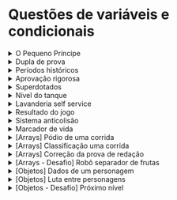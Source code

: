 # Questões de variáveis e condicionais

<details>
<summary>O Pequeno Príncipe</summary>

### Problema

O livro _O Pequeno Príncipe_ é conhecido por apresentar ao leitor frases bonitas e marcantes. Uma delas é:

_Se tu vens, por exemplo, às quatro da tarde, desde às três eu começarei a ser feliz._

Essa frase pode ser interpretada de várias maneiras. Um matemático, por exemplo, poderia interpretar, de uma forma absurdamente racional e exata, que a pessoa começa a ser feliz a exatamente uma hora antes da outra que ela está aguardando chegar.

Seguindo essa lógica, crie um programa que, ao receber a hora (sempre inteira) em que uma pessoa chegará, mostre a hora que a pessoa que está aguardando começará a ser feliz.

### Entrada

A entrada do problema será sempre composta por uma variável:

- `horaChegada` do tipo inteiro. Essa é a hora que a pessoa chegará.

### Saída

Você deve imprimir na tela a _hora_ em que a pessoa que está aguardando começa a ser feliz.

</details>

<details>
<summary>Dupla de prova</summary>

### Problema

Uma escola resolveu implementar um sistema de provas no qual a última prova de cada matéria é feita em dupla. A escola espera que isso ajude os alunos que estão indo mal a não desistirem.

Para não prejudicar os bons alunos, a escola decidiu que a diferença entre as notas dos dois alunos da dupla deveria ser menor que 1.5 pontos, pois, desta forma, a dupla estaria equilibrada com estudantes que estão com rendimentos próximo. Isso evitaria que algum aluno que estivesse com nota alta tivesse que fazer dupla com algum com nota muito baixa.

Você foi contratado pela escola para implementar o programa que indique aos professores se a dupla que eles estão formando é ou não válida de acordo com critério estabelecido acima.

### Entrada

Seu programa será composto por duas entradas:

- `notaAlunoA`: variável numérica que armazena a nota de um dos alunos da dupla;
- `notaAlunoB`: variável numérica que armazena a nota do outro aluno da dupla.

### Saída

Seu programa deve imprimir:

- `DUPLA VALIDA`: os membros da dupla tenham notas próximas;
- `DUPLA INVALIDA`: caso contrário.

</details>

<details>
<summary>Períodos históricos</summary>

### Problema

Como forma de facilitar o estudo, podemos dividir a história da humanidade em quatro grandes períodos, também chamados de "Idades". São eles:

- Idade antiga: vai de 4000 anos a.C., até a queda do Império Romano do Ocidente, em 476 da era cristã;
- Idade média: tem início depois de 476 e vai até a tomada de Constantinopla, pelos turcos otomanos, em 1453;
- Idade moderna: tem início depois de 1453 e vai até o ano de 1789, data da Revolução Francesa;
- Idade contemporânea: tem início após 1789 até os dias atuais.

Crie um programa que ao receber um ano retorne qual o período da história aquele ano se refere.

### Entrada

A entrada do problema será sempre composta por um variável:

- `ano` do tipo inteiro. Essa variável armazena o valor do ano que está sendo analisado.

### Saída

Você deve imprimir na tela qual o período da história o ano está inserido:

- `ANTIGA` se o ano está entre -4000 (4000 a.C.) e 476;
- `MEDIA` se o ano está entre 477 e 1453;
- `MODERNA` se o ano está entre 1454 e 1789;
- `CONTEMPORANEA` se o ano está após 1789.

</details>

<details>
<summary>Aprovação rigorosa</summary>

### Problema

Uma escola resolveu implementar um sistema de aprovação mais rigoroso. Para que um aluno seja aprovado e passe de ano ele deve:

- Ter uma `média` mínima de 60 pontos, `frequência` mínima de 75% e não ter zerado o `projeto final` ou
- Apesar de não ter obtido `média` mínima de 60, o aluno deve ter uma `frequência` mínima de 75% e ter obtido uma nota no `projeto final` de no mínimo 85 pontos.

Você deve criar um programa que verifique se um aluno está ou não aprovado de acordo com sua média, sua frequência e a nota que ele obteve no projeto final.

### Entrada

A entrada do problema será sempre composta por três variáveis:

- `media` do tipo number. Essa variável armazena o valor da média do aluno analisado;
- `frequencia` do tipo number. Essa variável armazena a frequência, em porcentagem, do aluno analisado;
- `projetoFinal` do tipo number. Essa variável armazena o valor da nota obtida no projeto final do aluno analisado.

### Saída

Você deve imprimir na tela:

- `APROVADO` caso o aluno tenha sido aprovado;
- `REPROVADO` caso o aluno tenha sido reprovado.

</details>

<details>
<summary>Superdotados</summary>

### Problema

Segundo a revista Veja, em uma matéria divulgada no ano passado, um paulistano de 8 anos tornou-se o mais novo membro da Mensa Internacional, associação fundada em 1946 na Inglaterra, presente em mais de 100 países e que reúne cerca de 150 000 superdotados. A inclusão é feita após a realização de testes de quociente intelectual (Q.I.). O jovem prodígio brasileiro obteve 140 pontos, bem acima da média mundial, que ronda os 90.

Sabendo que para uma pessoa ser considerada superdotada ela deve obter uma pontuação mínima de 130 pontos, crie um programa que diga se a pessoa analisada é ou não superdotada.

### Entrada

A entrada do problema será sempre composta por um variável:

- `qi` do tipo number. Essa variável armazena o valor do Q.I. da pessoa analisada.

### Saída

Você deve imprimir na tela:

- `SUPERDOTADA` caso a pessoa seja superdotada;
- `NAO SUPERDOTADA` caso a pessoa não seja superdotada.

</details>

<details>
<summary>Nível do tanque</summary>

### Problema

Um sensor de nível consegue detectar quando um tanque está quase vazio. Quando o nível do tanque é menor que 10 centímetros. Quando o tanque está quase vazio, aparece no console a mensagem `TANQUE QUASE VAZIO`. Caso contrário, a mensagem que aparece é `TANQUE OK`.

### Entrada

A entrada deste problema será sempre uma variável do tipo number chamada `nivel` que representa o nível atual do tanque, em centímetros.

### Saída

Você deve imprimir na tela `TANQUE QUASE VAZIO` caso o nível seja menor que 10 centímetros. Caso contrário, imprima na tela `TANQUE OK`.

</details>

<details>
<summary>Lavanderia self service</summary>

### Problema

Muito popular nos Estados Unidos e na Europa, na lavanderia self service, como o próprio nome indica, o cliente utiliza os serviços dos estabelecimentos para lavar e secar suas roupas por conta própria. O maquinário e os produtos necessários para a lavagem são disponibilizados pela empresa.

Uma empresa de lavanderia self service te contratou para programa um novo sistema de pesagem de roupa que eles estão desenvolvendo, que irá evitar que o cliente coloque mais roupa que a lavadora suporta ou menos roupa do que o permitido. Nesse sitema, o cliente coloca suas roupas em uma balança e uma mensagem é impresa em um visor avisando o cliente se ele pode ou não colocar as roupas na máquina.

A empresa solicitou que esse sistema imprima o seguinte na tela:

- `POUCA ROUPA`: caso o cliente queira colocar na máquina 10kg ou menos do que a máquina suporta. Isso evitará que o cliente tente colocar pouca roupa para lavar e ocupe a máquina que poderia estar sendo usada por outras pessoas;
- `MUITA ROUPA`: caso o cliente tente colocar mais roupa, em peso, que a quantidade de roupa que a lavadora suporta;
- `PERMITIDO`: caso contrário.

### Entrada

Sua entrada será formada por duas variáveis:

- `peso`: do tipo numérico. Peso da roupa do cliente;
- `pesoSuportado`: do tipo numérico. Peso suportado pela balança.

### Saída

Você deve imprimir na tela:

- `POUCA ROUPA`: caso o cliente queira colocar na máquina 10kg ou menos do que a máquina suporta;
- `MUITA ROUPA`: caso o cliente tente colocar mais roupa, em peso, que a quantidade de roupa que a lavadora suporta;
- `PERMITIDO`: caso contrário.
</details>

<details>
<summary>Resultado do jogo</summary>

### Problema

Você está trabalhando num site de notícias esportivas e ficou responsável pelo "Minuto a minuto" de jogos de futebol. Nesta parte do site é exibido o placar do jogo e informações atualizadas a cada minuto sobre a partida. A página já foi desenvolvida por um colega e o seu papel é fazer uma pequena atualização. Dado o placar de um jogo, você precisa exibir na tela um pequeno status que informa:

- Se o time A está ganhando
- Se o time B está ganhando
- Se o jogo está zero a zero
- Se o jogo está havendo um empate com gols

Cada partida necessariamente terá apenas um status.

### Entrada

A entrada será sempre composta por duas variáveis `golsA` e `golsB` que guardam, respectivamente, a quantidade de gols que cada um dos times A e B fez na partida até o momento. As variáveis são, claro, do tipo number.

### Saída

Você deverá imprimir na tela apenas um dos quatro status possíveis:

- `TIME A GANHANDO` - caso o time A esteja ganhando
- `TIME B GANHANDO` - caso o time B esteja ganhando
- `SEM GOLS ATE O MOMENTO` - caso o jogo esteja 0 a 0
- `EMPATE COM GOLS` - caso o jogo esteja empatado, mas com ambos os times tendo marcado gols

</details>

<details>
<summary>Sistema anticolisão</summary>

### Problema

A Tesla, empresa automotiva e de armazenamento de energia norte americana, está desenvolvendo carros autômatos, que são carros que oferecem algumas funções autônomas importantes da condução e uma direção sem qualquer interferência humana.

Você, como programador da empresa, está responsável por desenvolver o sistema que evitará que a colisão desses carros em rodovias. Para isso, o sistema inteligente desses veículos deve tomar alguma ação nas seguintes situações abaixo:

- Diminuir levemente a velocidade do carro: caso o sensor de distância identifique algum objeto a menos de 200 metros do carro;
- Diminuir drasticamente a velocidade do carro: caso o sensor de distância identifique algum objeto a menos 100 metros do carro;
- Parar o carro: caso o sensor de distância identifique algum objeto a uma distância menor ou igual a 50 metros do carro.

Sendo:

- Uma diminuição leve de velocidade é diminuir 15km/h;
- Uma diminuição drástica de velocidade é diminuir a velocidade do carro pela metade;
- Parar o carro e levar a velocidade do carro para 0.

### Entrada

Sua entrada será composta por duas variáveis:

- `velocidade`: variável numérica que mostra a velocidade atual do carro;
- `leituraSensor`: variável numérica que mostra a leitura que o sensor de distância está tendo.

### Saída

Você deve imprimir na tela velocidade do carro após receber a leitura do sensor e conseguir realizar a ação a ser tomada.

</details>

<details>
<summary>Marcador de vida</summary>

### Problema

Em um determinado jogo de plataforma, parecido com o jogo Mário, um personagem deve evitar diferentes tipos de inimigos. Os inimigos são divididos em classes pelo grau de periculosidade, ou seja, o quão perigosos eles são para o personagem. Existem 4 classes de inimigos:

- Classe 1: inimigos que tiram 20 pontos de vida;
- Classe 2: inimigos que tiram 30 pontos de vida;
- Classe 3: inimigos que tiram 40 pontos de vida;
- Classe 4: inimigos que tiram 50 pontos de vida.

Você deve criar a lógica do jogo que verifica a quantidade de vida de um personagem toda vez que ele encosta em um inimigo. Para isso, seu código deve, a partir de uma variável que armazena a vida atual do personagem, mostrar se o jogador perdeu o jogo (vida menor ou igual a zero). Se ele não tiver perdido, você deve mostrar quanto de vida ainda resta para que ele perca.

### Entrada

A entrada do problema será sempre composta por 2 variaveis:

- `vida` do tipo number. Essa variável mostra a vida do personagem antes de esbarrar no inimigo;
- `classe` do tipo number. Essa variável mostra a classe do inimigo que o jogador encostrou.

### Saída

Você deve imprimir na tela:

- A vida do personagem depois de ter esbarrado no inimigo, caso ele ainda esteja vivo;
- `PERDEU` caso a vida do personagem depois de ter encostado no inimigo seja menor ou igual a zero.

</details>

<details>
<summary>[Arrays] Pódio de uma corrida</summary>

## Problema

Você foi contratado pela Fórmula 01 para desenvolver um programa que mostre no telão os nomes dos competidores que pegaram pódio (três primeiros colocados) em uma corrida.

## Entrada

Sua entrada será composta por um _array_ chamado `colocacoes`, que armazena os nomes dos competidores em ordem de colocação, do primeiro ao último.

## Saída

Você deve imprimir os nomes dos competidores que pegaram pódio separados por vírgula.

</details>

<details>
<summary>[Arrays] Classificação uma corrida</summary>

## Problema

Você foi contratado pela Fórmula 01 para desenvolver um programa que mostre no telão os nomes, em ordem de colocação, dos competidores de uma corrida.

## Entrada

Sua entrada será composta por um _array_ chamado `colocacoes`, que armazena os nomes dos competidores em ordem de colocação, do primeiro ao último.

## Saída

Você deve imprimir os nomes dos competidores, do primeiro ao último colocado.

</details>

<details>
<summary>[Arrays] Correção da prova de redação </summary>

## Problema

A correção de provas de redação gera polêmicas por se tratar de algo subjetivo, ou seja, às vezes um professor acha uma determinada redação boa e outro professor não acha.

Com o intuito de evitar injustiças, uma escola resolveu adotar um sistema de correção de redações inspirado no ENEM. Esse sistema funciona da seguinte forma:

1. Dois professores corrigem a mesma prova e cada um dá uma nota entre 0 e 1000;
2. Um programa verifica se existe uma diferença maior que 100 entre as notas dadas por cada professor. Se não existir, a nota final do aluno é dada pela média entre essas duas notas; se existir, o programa avisa que aquela prova deve passar por um terceiro professor corretor.

Seu trabalho, enquanto programador dessa escola, é criar o programa que implementa a lógica descrita acima.

A média é dada por:

**Média = $\frac{nota1 + nota2}{2}$**

em que, **nota1** é a nota dada pelo primeiro professor corretor, e **nota2** pelo segundo.

## Entrada

Sua entrada será composta por um _array_ chamado `notas`, que armazena, respectivamente, as notas dadas pelo primeiro e segundo corretores.

## Saída

Você deverá imprimir na tela:

- O valor da média, caso a diferença entre as notas dadas pelos dois professores corretores seja de, no máximo, 100 pontos;
- `TERCEIRO CORRETOR DEVE SER CHAMADO`, caso contrário.

</details>

<details>
<summary>[Arrays - Desafio] Robô separador de frutas</summary>

## Problema

Um robô precisa coletar frutas de uma esteira e colocar numa caixa. Ele usa um sistema de câmeras para identificar quais frutas estão passando.

Você foi contratado pela empresa para realizar a programação deste robô e criar um sistema que mostre aos operadores a quantidade de frutas que o robô coletou. A esteira de frutas é representada por um array em que cada posição armazena uma fruta diferente que passou pela esteira. O robô recebe como parâmetro qual fruta ele deve coletar.

## Entrada

Sua entrada será composta de duas variáveis:

- `frutaColetada`: variável do tipo string que armazena a fruta a ser coletada pelo robô;
- `esteira`: array de strings em que cada posição armazena uma fruta que passou pela esteira.

## Saída

Você deve imprimir na tela a quantidade de frutas que o robô coletou.

</details>

<details>
<summary>[Objetos] Dados de um personagem</summary>

## Problema

Você foi contratado pela Ubisoft, uma das maiores empresas de desenvolvimento de jogos do mundo, como desenvolvedor. Seu papel é criar a parte do programa que exibe as informações do personagem de um jogador.

## Entrada

A entrada do seu programa será composta por um objeto chamado `personagem`, que armazena os dados do personagem do jogador. Cada personagem tem um nome, uma classe e um nível de força.

## Saída

Você deve imprimir na tela uma mensagem no seguinte modelo:

```
Olá, NOME_PERSONAGEM! Você é um NOME_CLASSE de nível NIVEL_FORCA.
```

## Exemplo

### Entrada

```js
let personagem = {
  nome: "Shaolin Matador de Porco",
  classe: "mago",
  nivel: 20,
};
```

### Saída

```
Olá, Shaolin Matador de Proco! Você é um mago de nível 20.
```

</details>

<details>
<summary>[Objetos] Luta entre personagens</summary>

## Problema

Você foi contratado pela Ubisoft, uma das maiores empresas de desenvolvimento de jogos do mundo, como desenvolvedor. Seu papel é criar a parte do programa responsável pelas batalhas de um jogo, dizendo qual personagem saiu vitorioso.

Cada personagem é representado por um objeto com o seguinte formato:

```js
let personagem = { nome: "Goku", classe: "mago", nivel: 28 };
```

## Entrada

A entrada do seu programa será composta por dois objetos:

- `personagem1`, que armazena os dados de um dos personagens a lutar;
- `personagem2`, que armazena os dados do outro personagens a lutar.

## Saída

Você deve imprimir na tela o nome do personagem que venceu a luta. A luta sempre é vencida pelo personagem com maior nível.

## Exemplo

### Entrada

```js
let personagem1 = {
  nome: "Shaolin Matador de Porco",
  classe: "mago",
  nivel: 20,
};

let personagem2 = {
  nome: "Flavim do Pneu",
  classe: "guerreiro",
  nivel: 10,
};
```

### Saída

```
Shaolin Matador de Proco venceu!
```

</details>

<details>
<summary>[Objetos - Desafio] Próximo nível</summary>

## Problema

Você foi contratado pela Ubisoft, uma das maiores empresas de desenvolvimento de jogos do mundo, como desenvolvedor. Seu papel é criar a parte do programa responsável por controle do nível do personagem.

## Entrada

A entrada do seu programa será composta por duas variáveis:

- Um objeto chamado `personagem`, que armazena os dados do personagem do jogador. Cada personagem tem um nome, uma classe, um nível de força, a informação de quantos pontos precisasse para avançar de nível e a pontuação atual do jogador;

- `pontosConquistados`, que armazena quantos pontos o jogador conquistou na rodada analisada pelo código.

## Saída

Você deve imprimir na tela qual o nível do personagem após conquistar os pontos na rodada.

## Exemplo

### Entrada

```js
let personagem = {
  nome: "Shaolin Matador de Porco",
  classe: "mago",
  nivel: 20,
  pontuacaoNecessaria: 1500,
  pontuacaoAtual: 1300,
};
let pontosConquistados = 200;
```

### Saída

```js
21;
```

### Explicação do exemplo

O personagem precisava de 1500 (`pontuacaoNecessaria`) pontos para avançar para o próximo nível. Ele tinha 1300 (`pontuacaoAtual`) pontos acumulados e conquistou mais 200 (`pontosConquistados`) pontos na rodada. Com isso, o jogador, ao final da rodada, tem 1500 pontos, o que é suficiente para o avanço de nível.

</details>